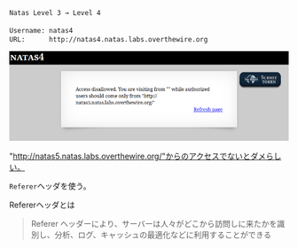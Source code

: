 ```

Natas Level 3 → Level 4

Username: natas4
URL:      http://natas4.natas.labs.overthewire.org

```

![](img/natas4-1.png)  

"http://natas5.natas.labs.overthewire.org/"からのアクセスでないとダメらしい。  

`Referer`ヘッダを使う。  

Refererヘッダとは  
> Referer ヘッダーにより、サーバーは人々がどこから訪問しに来たかを識別し、分析、ログ、キャッシュの最適化などに利用することができる

